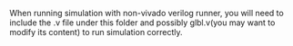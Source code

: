 When running simulation with non-vivado verilog runner, you will need to include the .v file under this folder and possibly glbl.v(you may want to modify its content) to run simulation correctly.
